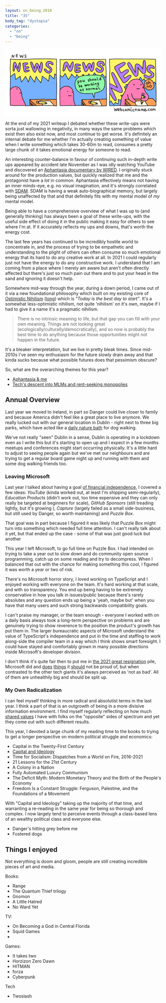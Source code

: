 ```yaml
---
layout: on_being_2018
title: "35"
body_tag: "dystopia"
categories:
  - "on"
  - "being"
---
```


<img src="/assets/images/35/news-news-news.jpg">

At the end of my 2021 writeup I debated whether these write-ups were sorta just wallowing in negativity, in many ways
the same problems which exist then also exist now, and most continue to get worse. It's definitely an internal debate
for me whether I'm actually creating something of value when I write something which takes 30-60m to read, consumes a
pretty large chunk of it takes emotional energy for someone to read.

An interesting counter-balance in favour of continuing such in-depth write ups appeared by accident late November as I
was idly watching YouTube and discovered an [Aphantasia documentary by WIRED][aphant-wired]. I originally stuck around
for the production values, but quickly realized that me and the protagonist have a _lot_ in common. Aphantasia
effectively means not having an inner minds-eye, e.g. no visual imagination, and it's strongly correlated with
[SDAM][sdam]. SDAM is having a weak auto-biographical memory, but largely being unaffected by that and that definitely
fits with my mental model of _my_ mental model.

Being able to have a comprehensive overview of what I was up to (and generally thinking) has always been a goal of these
write-ups, with the useful side effect of doing it in the public making it easy for others to see where I'm at. If it
accurately reflects my ups and downs, that's worth the energy cost.

The last few years has continued to be incredibly hostile world to concentrate in, and the process of trying to be
empathetic and understanding to the plight of others can often consume so much emotional energy that its hard to do any
creative work at all. In 2021 I could regularly just not have the energy to do any constructive work. I understand that
I am coming from a place where I merely am aware but aren't often directly affected but there's just so much pain out
there and to put your head in the sand and ignoring it doesn't help.

Somewhere mid-way through the year, during a down period, I came out of it via a new foundational philosophy which built
on my existing core of [Optimistic Nihilism](https://www.youtube.com/watch?v=MBRqu0YOH14)
([long](https://durmonski.com/well-being/optimistic-nihilism-explained/)) which is _"Today is the best day to start"_.
It's a somewhat less-optimistic nihilism, not quite 'nihilism' on it's own, maybe if I had to give it a name it's a
pragmatic nihilism.

> There is no intrinsic meaning to life, but that gap you can fill with your own meaning. Things are not looking great
> (ecologically/culturally/democratically), and so now is probably the best time to do anything because those
> opportunities might not happen in the future.

It's a bleaker interpretation, but we live in pretty bleak times. Since mid-2010s I've seen my enthusiasm for the future
slowly drain away and that kinda sucks because what possible futures does that pessimism obscure?

So, what are the overarching themes for this year?

- [Aphantasia & me](/on/thinking/blindly)
- [Tech's descent into MLMs and rent-seeking monopolies](/)

## Annual Overview

Last year we moved to Ireland, in part so Danger could live closer to family and because America didn't feel like a
great place to live anymore. We really lucked out with our general location in Dublin - right next to three big parks,
which have acted like a [daily nature bath](https://time.com/5259602/japanese-forest-bathing/) for dog walking.

We've not really "seen" Dublin in a sense, Dublin is operating in a lockdown even as I write this but it's starting to
open up and I expect in a few months meetups and conferences might start occurring physically. It's a little hard to
adjust to seeing people again but we've met our neighbours and are trying to get a regular board game night up and
running with them and some dog walking friends too.

### Leaving Microsoft

Last year I talked about having a goal [of financial independence](https://orta.io/on/being/34#2021-themes), I covered a
few ideas: _YouTube_ (kinda worked out, at least I'm shipping semi-regularly), _Education Products_ (didn't work out,
too time expensive and they can only really be targeted at beginners for scale), _GitHub Sponsors_ (still treading
lightly, but it's growing ), _Capture_ (largely failed as a small side-business, but still used by Danger, so worth
maintaining) and _Puzzle Box_.

That goal was in part because I figured it was likely that Puzzle Box might turn into something which needed full time
attention. I can't really talk about it yet, but that ended up the case - some of that was just good luck but another

This year I left Microsoft, to go full time on Puzzle Box. I had intended on trying to take a year out to slow down and
do community open source programming, catch up on some reading and try to decompress. When I balanced that out with the
chance for making something this cool, I figured it was worth a year or two of risk.

There's no Microsoft horror story, I loved working on TypeScript and I enjoyed working with everyone on the team. It's
hard working at that scale, and with so transparency. You end up being having to be extremely conservative in how you
talk in issues/public because there's rarely absolutes and any question ends up being a 'yeah, maybe but' when you have
that many users and such strong backwards compatibility goals.

I can't praise my manager, or the team enough - everyone I worked with on a daily basis always took a long-term
perspective on problems and are genuinely trying to show reverence to the position the product's growth has put them in.
The larger bureaucratic aspects of Microsoft understand the value of TypeScript's independence and put in the time and
staffing to work along-side the compiler team in a way which I think shows smart foresight. I could have stayed and
comfortably grown in many possible directions inside Microsoft's developer division.

I don't think it's quite fair then to put me in
[the 2021 great resignation](https://en.wikipedia.org/wiki/Great_Resignation) pile, Microsoft did and
[does](https://www.cnbc.com/2021/01/05/microsoft-workers-question-mspac-donations-to-trump-supporting-senators.html)
[things](https://www.theverge.com/2022/2/18/22940517/windows-11-pro-require-microsoft-account-internet-connection) it
[should](https://www.thurrott.com/cloud/web-browsers/microsoft-edge/259781/users-pushback-against-bloatware-in-microsoft-edge)
not be proud of, but when contrasted to the other tech giants it's always perceived as 'not as bad'. All of them are
unhealthily big and should be split up.

### My Own Radicalization

I can feel myself thinking in more radical and absolutist terms in the last year. I think a part of that is an outgrowth
of being in a more divisive information environment. I find myself regularly reflecting on how much
[shared values](https://www.youtube.com/watch?v=O7VaXlMvAvk) I have with folks on the "opposite" sides of spectrum and
yet they come out with such different results.

This year, I devoted a large chunk of my reading time to the books to trying to get a longer perspective on modern
political struggle and economics:

- Capital in the Twenty-First Century
- [Capital and Ideology](https://www.theguardian.com/books/2020/feb/19/capital-and-ideology-by-thomas-piketty-review-if-inequality-is-illegitimate-why-not-reduce-it)
- Time for Socialism: Dispatches from a World on Fire, 2016-2021
- 21 Lessons for the 21st Century
- A Colony in a Nation
- Fully Automated Luxury Communism
- The Deficit Myth: Modern Monetary Theory and the Birth of the People's Economy
- Freedom Is a Constant Struggle: Ferguson, Palestine, and the Foundations of a Movement

With "Capital and Ideology" taking up the majority of that time, and warranting a re-reading in the same year for being
so thorough and complex. I now largely tend to perceive events through a class-based lens of an wealthy political class
and everyone else.

- Danger's hitting grey before me
- Fostered dogs

## Things I enjoyed

Not everything is doom and gloom, people are still creating incredible pieces of art and media.

Books:

- Range
- The Quantum Thief trilogy
- Gnomon
- A Little Hatred
- No Ward Yet

TV:

- On Becoming a God in Central Florida
- Squid Games
-

Games:

- It takes two
- Horzizon Zero Dawn
- HITMAN
- forza
- Cyberpunk

Tech

- Twoslash

[aphant-wired]: https://www.wired.co.uk/video/watch/aphantasia-the-people-without-a-minds-eye-out-of-mind-wired-uk
[sdam]: https://www.bbc.com/future/article/20181112-severely-deficient-autobiographical-memory-is-surprisi
